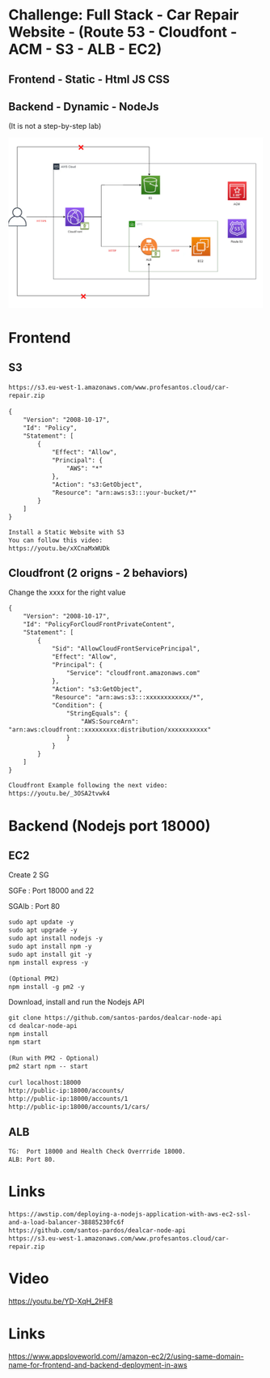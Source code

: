 # Challenge: Full Stack - Car Repair Website - (Route 53 - Cloudfont - ACM - S3 - ALB - EC2)
## Frontend - Static  - Html JS CSS
## Backend  - Dynamic - NodeJs
(It is not a step-by-step lab)


![](images/01.png)


# Frontend 

## S3
```
https://s3.eu-west-1.amazonaws.com/www.profesantos.cloud/car-repair.zip

{
    "Version": "2008-10-17",
    "Id": "Policy",
    "Statement": [
        {
            "Effect": "Allow",
            "Principal": {
                "AWS": "*"
            },
            "Action": "s3:GetObject",
            "Resource": "arn:aws:s3:::your-bucket/*"
        }
    ]
}
```
```
Install a Static Website with S3
You can follow this video: 
https://youtu.be/xXCnaMxWUDk
```

## Cloudfront (2 origns - 2 behaviors)

Change the xxxx for the right value
```
{
    "Version": "2008-10-17",
    "Id": "PolicyForCloudFrontPrivateContent",
    "Statement": [
        {
            "Sid": "AllowCloudFrontServicePrincipal",
            "Effect": "Allow",
            "Principal": {
                "Service": "cloudfront.amazonaws.com"
            },
            "Action": "s3:GetObject",
            "Resource": "arn:aws:s3:::xxxxxxxxxxxx/*",
            "Condition": {
                "StringEquals": {
                    "AWS:SourceArn": "arn:aws:cloudfront::xxxxxxxxx:distribution/xxxxxxxxxxx"
                }
            }
        }
    ]
}
```
```
Cloudfront Example following the next video:
https://youtu.be/_3OSA2tvwk4
```

# Backend  (Nodejs port 18000)

## EC2
Create 2 SG

SGFe : Port 18000 and 22

SGAlb : Port 80

```
sudo apt update -y
sudo apt upgrade -y
sudo apt install nodejs -y
sudo apt install npm -y
sudo apt install git -y
npm install express -y

(Optional PM2)
npm install -g pm2 -y
```
Download, install and run the Nodejs API
```
git clone https://github.com/santos-pardos/dealcar-node-api
cd dealcar-node-api
npm install
npm start

(Run with PM2 - Optional)
pm2 start npm -- start

curl localhost:18000
http://public-ip:18000/accounts/
http://public-ip:18000/accounts/1
http://public-ip:18000/accounts/1/cars/
```

## ALB
```
TG:  Port 18000 and Health Check Overrride 18000.
ALB: Port 80.
```
# Links
```
https://awstip.com/deploying-a-nodejs-application-with-aws-ec2-ssl-and-a-load-balancer-38885230fc6f
https://github.com/santos-pardos/dealcar-node-api
https://s3.eu-west-1.amazonaws.com/www.profesantos.cloud/car-repair.zip
```
# Video
https://youtu.be/YD-XqH_2HF8

# Links
https://www.appsloveworld.com//amazon-ec2/2/using-same-domain-name-for-frontend-and-backend-deployment-in-aws


